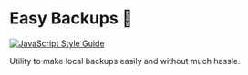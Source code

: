 # Easy Backups 🦄

[![JavaScript Style Guide](https://img.shields.io/badge/code_style-standard-brightgreen.svg)](https://standardjs.com)

Utility to make local backups easily and without much hassle.
